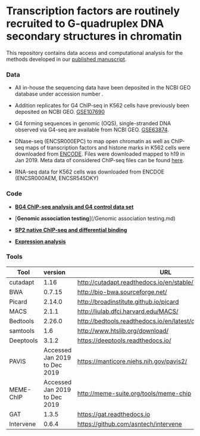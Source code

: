 # Transcription factors are routinely recruited to G-quadruplex DNA secondary structures in chromatin 

This repository contains data access and computational analysis for the methods developed in our [published manuscript]().

### Data

- All in-house the sequencing data have been deposited in the NCBI GEO database under accession number [](). 

- Addition replicates for G4 ChIP-seq in K562 cells have previously been deposited on NCBI GEO. [GSE107690](https://www.ncbi.nlm.nih.gov/geo/query/acc.cgi?acc=GSE107690)

- G4 forming sequences in genomic (OQS), single-stranded DNA observed via G4-seq are available from NCBI GEO. [GSE63874](https://www.ncbi.nlm.nih.gov/geo/query/acc.cgi?acc=GSE63874).

- DNase-seq (ENCSR000EPC) to map open chromatin as well as ChIP-seq maps of transcription factors and histone marks in K562 cells were downloaded from [ENCODE](https://www.encodeproject.org/). Files were downloaded mapped to h19 in Jan 2019. Meta data of considered ChIP-seq files can be found [here]().

- RNA-seq data for K562 cells was downloaded from ENCDOE (ENCSR000AEM, ENCSR545DKY)


### Code

- [**BG4 ChIP-seq analysis and G4 control data set**](/G4-ChIP-seq.md)

- [**Genomic association testing**](/Genomic association testing.md)

- [**SP2 native ChIP-seq and differential binding**]()

- [**Expression analysis**]()



### Tools 

|Tool           | version                         | URL                                                           |
| ------------- |:--------------------------------| --------------------------------------------------------------|
| cutadapt      | 1.16                            |http://cutadapt.readthedocs.io/en/stable/installation.html     |
| BWA           | 0.7.15                          |http://bio-bwa.sourceforge.net/                                |
| Picard        | 2.14.0                          |http://broadinstitute.github.io/picard                         |
| MACS          | 2.1.1                           |http://liulab.dfci.harvard.edu/MACS/                           |
| Bedtools      | 2.26.0                          |http://bedtools.readthedocs.io/en/latest/content/overview.html |
| samtools      | 1.6                             |http://www.htslib.org/download/                                |
| Deeptools     | 3.1.2                           |https://deeptools.readthedocs.io/                              |
| PAVIS         | Accessed Jan 2019 to Dec 2019   |https://manticore.niehs.nih.gov/pavis2/                        |
| MEME-ChIP     | Accessed Jan 2019 to Dec 2019   |http://meme-suite.org/tools/meme-chip                          |
| GAT           | 1.3.5                           |https://gat.readthedocs.io                                     |
| Intervene     | 0.6.4                           |https://github.com/asntech/intervene                           |
